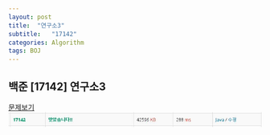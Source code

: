 ```yaml
---
layout: post
title:  "연구소3"
subtitle:   "17142"
categories: Algorithm
tags: BOJ
---
```


## 백준 [17142] 연구소3
[문제보기](https://www.acmicpc.net/problem/17142) <br>
![Alt text](/assets/img/baekjoon/17142.JPG)


